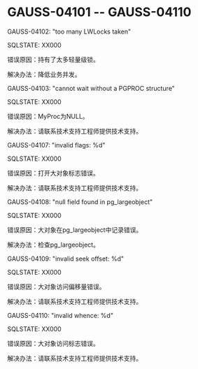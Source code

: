 # GAUSS-04101 -- GAUSS-04110<a name="ZH-CN_TOPIC_0302072977"></a>

GAUSS-04102: "too many LWLocks taken"

SQLSTATE: XX000

错误原因：持有了太多轻量级锁。

解决办法：降低业务并发。

GAUSS-04103: "cannot wait without a PGPROC structure"

SQLSTATE: XX000

错误原因：MyProc为NULL。

解决办法：请联系技术支持工程师提供技术支持。

GAUSS-04107: "invalid flags: %d"

SQLSTATE: XX000

错误原因：打开大对象标志错误。

解决办法：请联系技术支持工程师提供技术支持。

GAUSS-04108: "null field found in pg\_largeobject"

SQLSTATE: XX000

错误原因：大对象在pg\_largeobject中记录错误。

解决办法：检查pg\_largeobject。

GAUSS-04109: "invalid seek offset: %d"

SQLSTATE: XX000

错误原因：大对象访问偏移量错误。

解决办法：请联系技术支持工程师提供技术支持。

GAUSS-04110: "invalid whence: %d"

SQLSTATE: XX000

错误原因：大对象访问标志错误。

解决办法：请联系技术支持工程师提供技术支持。
